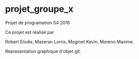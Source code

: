 # projet_groupe_x
Projet de programation S4 2016

Ce projet est réalisé par

Robert Elodie,
Mazeran Lorris,
Moginet Kevin,
Moreno Maxime.

Representation graphique d'objet git.

